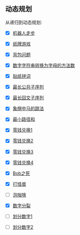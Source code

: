 ## 动态规划

从递归到动态规划:

- [x] [机器人走步](../dp/robot_walk.py)

- [x] [纸牌游戏](../dp/cards_in_line.py)

- [x] [背包问题](../dp/knapsack.py)

- [x] [数字字符串转换为字母的方法数](../dp/convert_to_letter_string.py)

- [x] [贴纸拼词](../dp/stickers_to_spell_word.py)

- [x] [最长公共子序列](../dp/longest_common_subsequence.py)

- [x] [最长回文子序列](../dp/longest_palindromic_subsequence.py)

- [x] [象棋中马的跳法](../dp/horse_jump.py)

- [x] [最小路径和](../dp/minimum_path_sum.py)

- [x] [零钱兑换1](../dp/min_coins_no_limit.py)

- [x] [零钱兑换2](../dp/coins_way_every_paper_different.py)

- [x] [零钱兑换3](../dp/coins_way_no_limit.py)

- [x] [零钱兑换4](../dp/coins_way_same_value_same_papper.py)

- [x] [Bob之死](../dp/bob_die.py)

- [x] [打怪兽](../dp/kill_monster.py)

- [ ] [泡咖啡](../dp/coffee.py)

- [x] [数字分裂](../dp/split_number.py)

- [ ] [划分数字1](../dp/split_sum_closed.py)

- [ ] [划分数字2](../dp/split_sum_closed_size_half.py)

